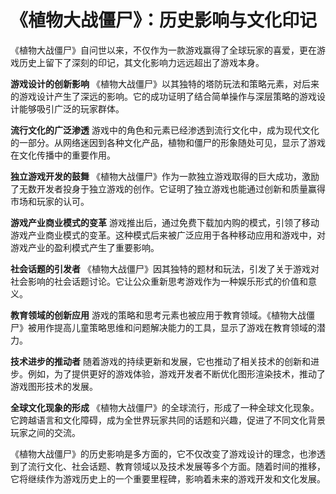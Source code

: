 # 《植物大战僵尸》：历史影响与文化印记

《植物大战僵尸》自问世以来，不仅作为一款游戏赢得了全球玩家的喜爱，更在游戏历史上留下了深刻的印记，其文化影响力远远超出了游戏本身。

**游戏设计的创新影响**
《植物大战僵尸》以其独特的塔防玩法和策略元素，对后来的游戏设计产生了深远的影响。它的成功证明了结合简单操作与深层策略的游戏设计能够吸引广泛的玩家群体。

**流行文化的广泛渗透**
游戏中的角色和元素已经渗透到流行文化中，成为现代文化的一部分。从网络迷因到各种文化产品，植物和僵尸的形象随处可见，显示了游戏在文化传播中的重要作用。

**独立游戏开发的鼓舞**
《植物大战僵尸》作为一款独立游戏取得的巨大成功，激励了无数开发者投身于独立游戏的创作。它证明了独立游戏也能通过创新和质量赢得市场和玩家的认可。

**游戏产业商业模式的变革**
游戏推出后，通过免费下载加内购的模式，引领了移动游戏产业商业模式的变革。这种模式后来被广泛应用于各种移动应用和游戏中，对游戏产业的盈利模式产生了重要影响。

**社会话题的引发者**
《植物大战僵尸》因其独特的题材和玩法，引发了关于游戏对社会影响的社会话题讨论。它让公众重新思考游戏作为一种娱乐形式的价值和意义。

**教育领域的创新应用**
游戏的策略和思考元素也被应用于教育领域。《植物大战僵尸》被用作提高儿童策略思维和问题解决能力的工具，显示了游戏在教育领域的潜力。

**技术进步的推动者**
随着游戏的持续更新和发展，它也推动了相关技术的创新和进步。例如，为了提供更好的游戏体验，游戏开发者不断优化图形渲染技术，推动了游戏图形技术的发展。

**全球文化现象的形成**
《植物大战僵尸》的全球流行，形成了一种全球文化现象。它跨越语言和文化障碍，成为全世界玩家共同的话题和兴趣，促进了不同文化背景玩家之间的交流。

《植物大战僵尸》的历史影响是多方面的，它不仅改变了游戏设计的理念，也渗透到了流行文化、社会话题、教育领域以及技术发展等多个方面。随着时间的推移，它将继续作为游戏历史上的一个重要里程碑，影响着未来的游戏开发和文化发展。